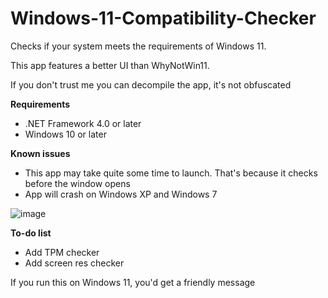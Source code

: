 # Windows-11-Compatibility-Checker
Checks if your system meets the requirements of Windows 11.

This app features a better UI than WhyNotWin11.

If you don't trust me you can decompile the app, it's not obfuscated

**Requirements**
- .NET Framework 4.0 or later
- Windows 10 or later

**Known issues**
- This app may take quite some time to launch. That's because it checks before the window opens
- App will crash on Windows XP and Windows 7

![image](https://user-images.githubusercontent.com/63195743/123518901-b0a8d000-d6da-11eb-83ac-c4f1f5d24902.png)

**To-do list**
- Add TPM checker
- Add screen res checker

If you run this on Windows 11, you'd get a friendly message
